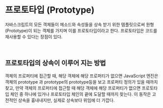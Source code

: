 # 프로토타입 (Prototype)
자바스크립트의 모든 객체들이 메소드와 속성들을 상속 받기 위한 템플릿으로써 원형(Prototype)이 되는 객체를 가지며 이를 프로토타입이라고 한다. 프로토타입은 코드를 재사용할 수 있다는 장점이 있다.

<br/> 

## 프로토타입의 상속이 이루어 지는 방법
객체의 프로퍼티에 접근할 때, 해당 객체에 해당 프로퍼티가 없으면 JavaScript 엔진은 객체의 prototype
과 prototype의 prototype등을 보고 프로퍼티 정의가 있을 때까지 찾고, 만약 객체의 프로퍼티에 접근할 때 해당 객체에 해당 프로퍼티가 없으면 프로토타입 체인 중 하나에 있거나 프로토타입 체인의 끝에 도달할 때까지 찾는다. 이 동작은 고전적인 상속을 흉내내지만, 실제로 상속보다 위임에 더 가깝다.
